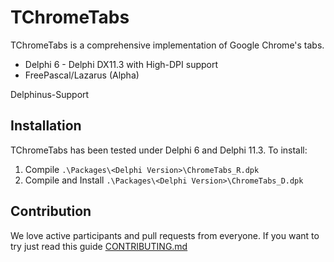 # TChromeTabs

TChromeTabs is a comprehensive implementation of Google Chrome's tabs.

- Delphi 6 - Delphi DX11.3 with High-DPI support
- FreePascal/Lazarus (Alpha)

Delphinus-Support

## Installation

TChromeTabs has been tested under Delphi 6 and Delphi 11.3. To install:

1. Compile `.\Packages\<Delphi Version>\ChromeTabs_R.dpk`
2. Compile and Install `.\Packages\<Delphi Version>\ChromeTabs_D.dpk`

## Contribution

We love active participants and pull requests from everyone. If you want to try just read this guide [CONTRIBUTING.md](./CONTRIBUTING.md)
